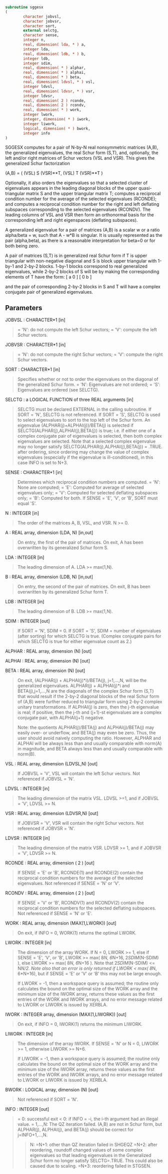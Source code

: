 ```fortran
subroutine sggesx
(
        character jobvsl,
        character jobvsr,
        character sort,
        external selctg,
        character sense,
        integer n,
        real, dimension( lda, * ) a,
        integer lda,
        real, dimension( ldb, * ) b,
        integer ldb,
        integer sdim,
        real, dimension( * ) alphar,
        real, dimension( * ) alphai,
        real, dimension( * ) beta,
        real, dimension( ldvsl, * ) vsl,
        integer ldvsl,
        real, dimension( ldvsr, * ) vsr,
        integer ldvsr,
        real, dimension( 2 ) rconde,
        real, dimension( 2 ) rcondv,
        real, dimension( * ) work,
        integer lwork,
        integer, dimension( * ) iwork,
        integer liwork,
        logical, dimension( * ) bwork,
        integer info
)
```

SGGESX computes for a pair of N-by-N real nonsymmetric matrices
(A,B), the generalized eigenvalues, the real Schur form (S,T), and,
optionally, the left and/or right matrices of Schur vectors (VSL and
VSR).  This gives the generalized Schur factorization

(A,B) = ( (VSL) S (VSR)**T, (VSL) T (VSR)**T )

Optionally, it also orders the eigenvalues so that a selected cluster
of eigenvalues appears in the leading diagonal blocks of the upper
quasi-triangular matrix S and the upper triangular matrix T; computes
a reciprocal condition number for the average of the selected
eigenvalues (RCONDE); and computes a reciprocal condition number for
the right and left deflating subspaces corresponding to the selected
eigenvalues (RCONDV). The leading columns of VSL and VSR then form
an orthonormal basis for the corresponding left and right eigenspaces
(deflating subspaces).

A generalized eigenvalue for a pair of matrices (A,B) is a scalar w
or a ratio alpha/beta = w, such that  A - w*B is singular.  It is
usually represented as the pair (alpha,beta), as there is a
reasonable interpretation for beta=0 or for both being zero.

A pair of matrices (S,T) is in generalized real Schur form if T is
upper triangular with non-negative diagonal and S is block upper
triangular with 1-by-1 and 2-by-2 blocks.  1-by-1 blocks correspond
to real generalized eigenvalues, while 2-by-2 blocks of S will be
by making the corresponding elements of T have the
form:
[  a  0  ]
[  0  b  ]

and the pair of corresponding 2-by-2 blocks in S and T will have a
complex conjugate pair of generalized eigenvalues.

## Parameters
JOBVSL : CHARACTER*1 [in]
> = 'N':  do not compute the left Schur vectors;
> = 'V':  compute the left Schur vectors.

JOBVSR : CHARACTER*1 [in]
> = 'N':  do not compute the right Schur vectors;
> = 'V':  compute the right Schur vectors.

SORT : CHARACTER*1 [in]
> Specifies whether or not to order the eigenvalues on the
> diagonal of the generalized Schur form.
> = 'N':  Eigenvalues are not ordered;
> = 'S':  Eigenvalues are ordered (see SELCTG).

SELCTG : a LOGICAL FUNCTION of three REAL arguments [in]
> SELCTG must be declared EXTERNAL in the calling subroutine.
> If SORT = 'N', SELCTG is not referenced.
> If SORT = 'S', SELCTG is used to select eigenvalues to sort
> to the top left of the Schur form.
> An eigenvalue (ALPHAR(j)+ALPHAI(j))/BETA(j) is selected if
> SELCTG(ALPHAR(j),ALPHAI(j),BETA(j)) is true; i.e. if either
> one of a complex conjugate pair of eigenvalues is selected,
> then both complex eigenvalues are selected.
> Note that a selected complex eigenvalue may no longer satisfy
> SELCTG(ALPHAR(j),ALPHAI(j),BETA(j)) = .TRUE. after ordering,
> since ordering may change the value of complex eigenvalues
> (especially if the eigenvalue is ill-conditioned), in this
> case INFO is set to N+3.

SENSE : CHARACTER*1 [in]
> Determines which reciprocal condition numbers are computed.
> = 'N':  None are computed;
> = 'E':  Computed for average of selected eigenvalues only;
> = 'V':  Computed for selected deflating subspaces only;
> = 'B':  Computed for both.
> If SENSE = 'E', 'V', or 'B', SORT must equal 'S'.

N : INTEGER [in]
> The order of the matrices A, B, VSL, and VSR.  N >= 0.

A : REAL array, dimension (LDA, N) [in,out]
> On entry, the first of the pair of matrices.
> On exit, A has been overwritten by its generalized Schur
> form S.

LDA : INTEGER [in]
> The leading dimension of A.  LDA >= max(1,N).

B : REAL array, dimension (LDB, N) [in,out]
> On entry, the second of the pair of matrices.
> On exit, B has been overwritten by its generalized Schur
> form T.

LDB : INTEGER [in]
> The leading dimension of B.  LDB >= max(1,N).

SDIM : INTEGER [out]
> If SORT = 'N', SDIM = 0.
> If SORT = 'S', SDIM = number of eigenvalues (after sorting)
> for which SELCTG is true.  (Complex conjugate pairs for which
> SELCTG is true for either eigenvalue count as 2.)

ALPHAR : REAL array, dimension (N) [out]

ALPHAI : REAL array, dimension (N) [out]

BETA : REAL array, dimension (N) [out]
> On exit, (ALPHAR(j) + ALPHAI(j)*i)/BETA(j), j=1,...,N, will
> be the generalized eigenvalues.  ALPHAR(j) + ALPHAI(j)*i
> and BETA(j),j=1,...,N  are the diagonals of the complex Schur
> form (S,T) that would result if the 2-by-2 diagonal blocks of
> the real Schur form of (A,B) were further reduced to
> triangular form using 2-by-2 complex unitary transformations.
> If ALPHAI(j) is zero, then the j-th eigenvalue is real; if
> positive, then the j-th and (j+1)-st eigenvalues are a
> complex conjugate pair, with ALPHAI(j+1) negative.
> 
> Note: the quotients ALPHAR(j)/BETA(j) and ALPHAI(j)/BETA(j)
> may easily over- or underflow, and BETA(j) may even be zero.
> Thus, the user should avoid naively computing the ratio.
> However, ALPHAR and ALPHAI will be always less than and
> usually comparable with norm(A) in magnitude, and BETA always
> less than and usually comparable with norm(B).

VSL : REAL array, dimension (LDVSL,N) [out]
> If JOBVSL = 'V', VSL will contain the left Schur vectors.
> Not referenced if JOBVSL = 'N'.

LDVSL : INTEGER [in]
> The leading dimension of the matrix VSL. LDVSL >=1, and
> if JOBVSL = 'V', LDVSL >= N.

VSR : REAL array, dimension (LDVSR,N) [out]
> If JOBVSR = 'V', VSR will contain the right Schur vectors.
> Not referenced if JOBVSR = 'N'.

LDVSR : INTEGER [in]
> The leading dimension of the matrix VSR. LDVSR >= 1, and
> if JOBVSR = 'V', LDVSR >= N.

RCONDE : REAL array, dimension ( 2 ) [out]
> If SENSE = 'E' or 'B', RCONDE(1) and RCONDE(2) contain the
> reciprocal condition numbers for the average of the selected
> eigenvalues.
> Not referenced if SENSE = 'N' or 'V'.

RCONDV : REAL array, dimension ( 2 ) [out]
> If SENSE = 'V' or 'B', RCONDV(1) and RCONDV(2) contain the
> reciprocal condition numbers for the selected deflating
> subspaces.
> Not referenced if SENSE = 'N' or 'E'.

WORK : REAL array, dimension (MAX(1,LWORK)) [out]
> On exit, if INFO = 0, WORK(1) returns the optimal LWORK.

LWORK : INTEGER [in]
> The dimension of the array WORK.
> If N = 0, LWORK >= 1, else if SENSE = 'E', 'V', or 'B',
> LWORK >= max( 8*N, 6*N+16, 2*SDIM*(N-SDIM) ), else
> LWORK >= max( 8*N, 6*N+16 ).
> Note that 2*SDIM*(N-SDIM) <= N*N/2.
> Note also that an error is only returned if
> LWORK < max( 8*N, 6*N+16), but if SENSE = 'E' or 'V' or 'B'
> this may not be large enough.
> 
> If LWORK = -1, then a workspace query is assumed; the routine
> only calculates the bound on the optimal size of the WORK
> array and the minimum size of the IWORK array, returns these
> values as the first entries of the WORK and IWORK arrays, and
> no error message related to LWORK or LIWORK is issued by
> XERBLA.

IWORK : INTEGER array, dimension (MAX(1,LIWORK)) [out]
> On exit, if INFO = 0, IWORK(1) returns the minimum LIWORK.

LIWORK : INTEGER [in]
> The dimension of the array IWORK.
> If SENSE = 'N' or N = 0, LIWORK >= 1, otherwise
> LIWORK >= N+6.
> 
> If LIWORK = -1, then a workspace query is assumed; the
> routine only calculates the bound on the optimal size of the
> WORK array and the minimum size of the IWORK array, returns
> these values as the first entries of the WORK and IWORK
> arrays, and no error message related to LWORK or LIWORK is
> issued by XERBLA.

BWORK : LOGICAL array, dimension (N) [out]
> Not referenced if SORT = 'N'.

INFO : INTEGER [out]
> = 0:  successful exit
> < 0:  if INFO = -i, the i-th argument had an illegal value.
> = 1,...,N:
> The QZ iteration failed.  (A,B) are not in Schur
> form, but ALPHAR(j), ALPHAI(j), and BETA(j) should
> be correct for j=INFO+1,...,N.
> > N:  =N+1: other than QZ iteration failed in SHGEQZ
> =N+2: after reordering, roundoff changed values of
> some complex eigenvalues so that leading
> eigenvalues in the Generalized Schur form no
> longer satisfy SELCTG=.TRUE.  This could also
> be caused due to scaling.
> =N+3: reordering failed in STGSEN.
